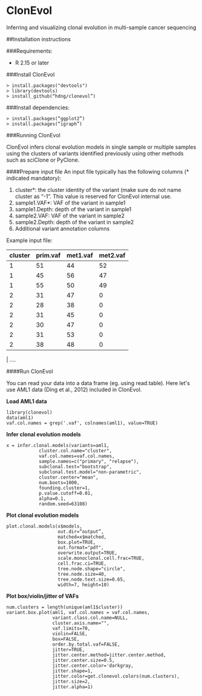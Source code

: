 # ClonEvol
Inferring and visualizing clonal evolution in multi-sample cancer sequencing

##Installation instructions

###Requirements:
- R 2.15 or later

###Install ClonEvol
```{r}
> install.packages("devtools")
> library(devtools)
> install_github(“hdng/clonevol”)
```

###Install dependencies:

```{r}
> install.packages(“ggplot2”)
> install.packages(“igraph”)
```

###Running ClonEvol

ClonEvol infers clonal evolution models in single sample or multiple samples using the clusters of variants identified previously using other methods such as sciClone or PyClone.

####Prepare input file
An input file typically has the following columns (* indicated mandatory):

1. cluster*: the cluster identity of the variant (make sure do not name cluster as “-1”. This value is reserved for ClonEvol internal use.
2. sample1.VAF*: VAF of the variant in sample1
3. sample1.Depth: depth of the variant in sample1
4. sample2.VAF: VAF of the variant in sample2
5. sample2.Depth: depth of the variant in sample2
6. Additional variant annotation columns

Example input file:

| cluster  |  prim.vaf  |  met1.vaf  |  met2.vaf |
|----------|------------|------------|-----------|
| 1        |  51        |  44        |  52       |
| 1        |  45        |  56        |  47       |
| 1        |  55        |  50        |  49       |
| 2        |  31        |  47        |  0        |
| 2        |  28        |  38        |  0        |
| 2        |  31        |  45        |  0        |
| 2        |  30        |  47        |  0        |
| 2        |  31        |  53        |  0        |
| 2        |  38        |  48        |  0        |

| ….

####Run ClonEvol

You can read your data into a data frame (eg. using read.table). Here let's use AML1 data (Ding et al., 2012) included in ClonEvol.

**Load AML1 data**
```{r}
library(clonevol)
data(aml1)
vaf.col.names = grep('.vaf', colnames(aml1), value=TRUE)
```

**Infer clonal evolution models**
```{r}
x = infer.clonal.models(variants=aml1,
            cluster.col.name="cluster",
            vaf.col.names=vaf.col.names,
            sample.names=c("primary", "relapse"),
            subclonal.test="bootstrap",
            subclonal.test.model="non-parametric",
            cluster.center="mean",
            num.boots=1000,
            founding.cluster=1,
            p.value.cutoff=0.01,
            alpha=0.1,
            random.seed=63108)
```

**Plot clonal evolution models**
```{r}
plot.clonal.models(x$models,
                   out.dir=”output”,
                   matched=x$matched,
                   box.plot=TRUE,
                   out.format="pdf",
                   overwrite.output=TRUE,
                   scale.monoclonal.cell.frac=TRUE,
                   cell.frac.ci=TRUE,
                   tree.node.shape="circle",
                   tree.node.size=40,
                   tree.node.text.size=0.65,
                   width=7, height=10)
```

**Plot box/violin/jitter of VAFs**
```{r}
num.clusters = length(unique(aml1$cluster))
variant.box.plot(aml1, vaf.col.names = vaf.col.names,
                 variant.class.col.name=NULL,
                 cluster.axis.name="",
                 vaf.limits=70,
                 violin=FALSE,
                 box=FALSE,
                 order.by.total.vaf=FALSE,
                 jitter=TRUE,
                 jitter.center.method=jitter.center.method,
                 jitter.center.size=0.5,
                 jitter.center.color='darkgray,
                 jitter.shape=1,
                 jitter.color=get.clonevol.colors(num.clusters),
                 jitter.size=2,
                 jitter.alpha=1)

```



